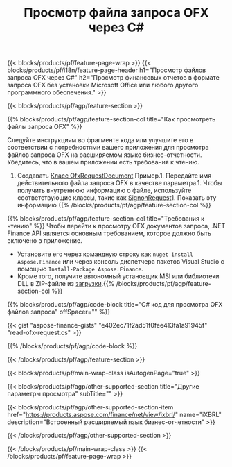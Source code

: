 ﻿---
title: Просмотр файла запроса OFX через C#
description: Пример кода для просмотра файла запроса OFX. Используйте пример кода API для просмотра пакетных файлов запроса OFX в приложениях на основе .NET. 
url: /ru/net/view/ofx-request/
family: finance
platformtag: net
feature: view
informat: OFX request
outformat: 
otherformats: 
---
{{< blocks/products/pf/feature-page-wrap >}}
{{< blocks/products/pf/i18n/feature-page-header h1="Просмотр файлов запроса OFX через C#" h2="Просмотр финансовых отчетов в формате запроса OFX без установки Microsoft Office или любого другого программного обеспечения." >}}

{{< blocks/products/pf/agp/feature-section >}}

{{% blocks/products/pf/agp/feature-section-col title="Как просмотреть файлы запроса OFX" %}}

Следуйте инструкциям во фрагменте кода или улучшите его в соответствии с потребностями вашего приложения для просмотра файлов запроса OFX на расширяемом языке бизнес-отчетности. Убедитесь, что в вашем приложении есть требования к чтению.

1. Создавать [Класс OfxRequestDocument](https://apireference.aspose.com/finance/net/aspose.finance.ofx/ofxrequestdocument) Пример.1. Передайте имя действительного файла запроса OFX в качестве параметра.1. Чтобы получить внутреннюю информацию о файле, используйте соответствующие классы, такие как [SignonRequest](https://apireference.aspose.com/finance/net/aspose.finance.ofx.signon/signonrequest)1. Показать эту информацию
{{% /blocks/products/pf/agp/feature-section-col %}}

{{% blocks/products/pf/agp/feature-section-col title="Требования к чтению" %}}
Чтобы перейти к просмотру OFX документов запроса, .NET Finance API является основным требованием, которое должно быть включено в приложение. 
- Установите его через командную строку как ```nuget install Aspose.Finance``` или через консоль диспетчера пакетов Visual Studio с помощью ```Install-Package Aspose.Finance```.
- Кроме того, получите автономный установщик MSI или библиотеки DLL в ZIP-файле из [загрузки](https://downloads.aspose.com/finance/net).{{% /blocks/products/pf/agp/feature-section-col %}}

{{% blocks/products/pf/agp/code-block title="C# код для просмотра OFX файлов запроса" offSpacer="" %}}

{{< gist "aspose-finance-gists" "e402ec71f2ad51f0fee413fa1a91945f" "read-ofx-request.cs" >}}

{{% /blocks/products/pf/agp/code-block %}}

{{< /blocks/products/pf/agp/feature-section >}}

{{< blocks/products/pf/main-wrap-class isAutogenPage="true" >}}

{{< blocks/products/pf/agp/other-supported-section title="Другие параметры просмотра" subTitle="" >}}

{{< blocks/products/pf/agp/other-supported-section-item href="https://products.aspose.com/finance/net/view/ixbrl/" name="iXBRL" description="Встроенный расширяемый язык бизнес-отчетности" >}}

{{< /blocks/products/pf/agp/other-supported-section >}}

{{< /blocks/products/pf/main-wrap-class >}}
{{< /blocks/products/pf/feature-page-wrap >}}